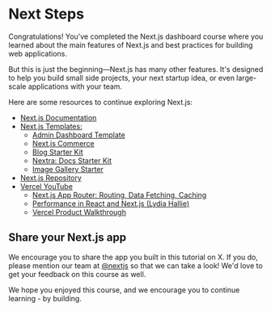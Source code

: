 # Next Steps

Congratulations! You've completed the Next.js dashboard course where you learned about the main features of Next.js and best practices for building web applications.

But this is just the beginning—Next.js has many other features. It's designed to help you build small side projects, your next startup idea, or even large-scale applications with your team.

Here are some resources to continue exploring Next.js:

- [Next.js Documentation](https://nextjs.org/docs)
- [Next.js Templates:](https://vercel.com/templates?framework=next.js)
  - [Admin Dashboard Template](https://vercel.com/templates/next.js/admin-dashboard-tailwind-planetscale-react-nextjs)
  - [Next.js Commerce](https://vercel.com/templates/next.js/nextjs-commerce)
  - [Blog Starter Kit](https://vercel.com/templates/next.js/blog-starter-kit)
  - [Nextra: Docs Starter Kit](https://vercel.com/templates/next.js/documentation-starter-kit)
  - [Image Gallery Starter](https://vercel.com/templates/next.js/image-gallery-starter)
- [Next.js Repository](https://github.com/vercel/next.js)
- [Vercel YouTube](https://www.youtube.com/@VercelHQ/videos)
  - [Next.js App Router: Routing, Data Fetching, Caching](https://www.youtube.com/watch?v=gSSsZReIFRk)
  - [Performance in React and Next.js (Lydia Hallie)](https://www.youtube.com/watch?v=SqVLqvsiAYQ)
  - [Vercel Product Walkthrough](https://www.youtube.com/watch?v=sPmat30SE4k)

## Share your Next.js app

We encourage you to share the app you built in this tutorial on X. If you do, please mention our team at [@nextjs](https://twitter.com/nextjs) so that we can take a look! We'd love to get your feedback on this course as well.

We hope you enjoyed this course, and we encourage you to continue learning - by building.

